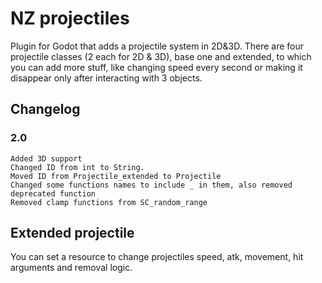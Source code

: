 # NZ projectiles
Plugin for Godot that adds a projectile system in 2D&3D. There are four projectile classes (2 each for 2D & 3D), base one and extended, to which you can add more stuff, like changing speed every second or making it disappear only after interacting with 3 objects.

## Changelog

### 2.0
	Added 3D support
	Changed ID from int to String.
	Moved ID from Projectile_extended to Projectile
	Changed some functions names to include _ in them, also removed deprecated function
	Removed clamp functions from SC_random_range
	
## Extended projectile
You can set a resource to change projectiles speed, atk, movement, hit arguments and removal logic.

